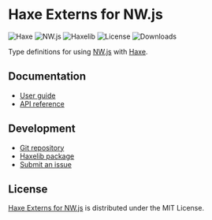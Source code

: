 # Haxe Externs for NW.js
![Haxe](https://badgen.net/badge/haxe/%3E%3D4.2.0/green) ![NW.js](https://badgen.net/badge/nwjs/%3E%3D0.64.0/green) ![Haxelib](https://badgen.net/haxelib/v/nwjs) ![License](https://badgen.net/haxelib/license/nwjs) ![Downloads](https://badgen.net/haxelib/d/nwjs)

Type definitions for using [NW.js](https://nwjs.io) with [Haxe](https://haxe.org).

## Documentation
- [User guide](https://github.com/cedx/nwjs.hx/wiki)
- [API reference](https://cedx.github.io/nwjs.hx)

## Development
- [Git repository](https://github.com/cedx/nwjs.hx)
- [Haxelib package](https://lib.haxe.org/p/nwjs)
- [Submit an issue](https://github.com/cedx/nwjs.hx/issues)

## License
[Haxe Externs for NW.js](https://github.com/cedx/nwjs.hx) is distributed under the MIT License.
